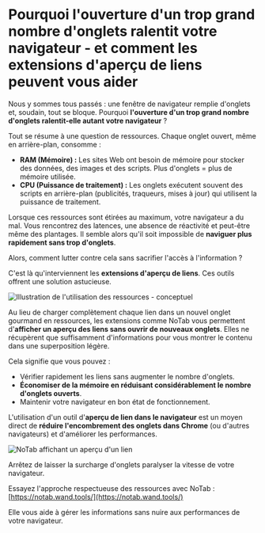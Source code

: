 # Pourquoi l'ouverture d'un trop grand nombre d'onglets ralentit votre navigateur - et comment les extensions d'aperçu de liens peuvent vous aider

Nous y sommes tous passés : une fenêtre de navigateur remplie d'onglets et, soudain, tout se bloque. Pourquoi **l'ouverture d'un trop grand nombre d'onglets ralentit-elle autant votre navigateur** ?

Tout se résume à une question de ressources. Chaque onglet ouvert, même en arrière-plan, consomme :

*   **RAM (Mémoire) :** Les sites Web ont besoin de mémoire pour stocker des données, des images et des scripts. Plus d'onglets = plus de mémoire utilisée.
*   **CPU (Puissance de traitement) :** Les onglets exécutent souvent des scripts en arrière-plan (publicités, traqueurs, mises à jour) qui utilisent la puissance de traitement.

Lorsque ces ressources sont étirées au maximum, votre navigateur a du mal. Vous rencontrez des latences, une absence de réactivité et peut-être même des plantages. Il semble alors qu'il soit impossible de **naviguer plus rapidement sans trop d'onglets**.

Alors, comment lutter contre cela sans sacrifier l'accès à l'information ?

C'est là qu'interviennent les **extensions d'aperçu de liens**. Ces outils offrent une solution astucieuse.

![Illustration de l'utilisation des ressources - conceptuel](images/notab1.png) <!-- Il peut être difficile de trouver une image directe pour cela, en utilisant un concept d'espace réservé -->

Au lieu de charger complètement chaque lien dans un nouvel onglet gourmand en ressources, les extensions comme NoTab vous permettent d'**afficher un aperçu des liens sans ouvrir de nouveaux onglets**. Elles ne récupèrent que suffisamment d'informations pour vous montrer le contenu dans une superposition légère.

Cela signifie que vous pouvez :

*   Vérifier rapidement les liens sans augmenter le nombre d'onglets.
*   **Économiser de la mémoire en réduisant considérablement le nombre d'onglets ouverts**.
*   Maintenir votre navigateur en bon état de fonctionnement.

L'utilisation d'un outil d'**aperçu de lien dans le navigateur** est un moyen direct de **réduire l'encombrement des onglets dans Chrome** (ou d'autres navigateurs) et d'améliorer les performances.

![NoTab affichant un aperçu d'un lien](images/notab2.png)

Arrêtez de laisser la surcharge d'onglets paralyser la vitesse de votre navigateur.

Essayez l'approche respectueuse des ressources avec NoTab : [https://notab.wand.tools/](https://notab.wand.tools/)

Elle vous aide à gérer les informations sans nuire aux performances de votre navigateur.